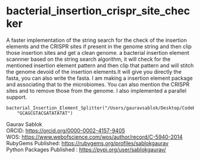 # bacterial_insertion_crispr_site_checker
A faster implementation of the string search for the check of the insertion elements and the CRISPR sites if present in the genome string and then clip those insertion sites and get a clean genome. a bacterial insertion element scannner based on the string search algorithm, it will check for the mentioned insertion element pattern and then clip that pattern and will stitch the genome devoid of the insertion elements.It will give you directly the fasta, you can also write the fasta. I am making a insertion element package and associating that to the microbiomes. You can also mention the CRISPR sites and to remove those from the genome. I also implemented a parallel support. 

```
bacterial_Insertion_Element_Splitter("/Users/gauravsablok/Desktop/CodeBase/check.fasta",
    "GCAGCGTACGATATATAT")
```
Gaurav Sablok \
ORCID: https://orcid.org/0000-0002-4157-9405 \
WOS: https://www.webofscience.com/wos/author/record/C-5940-2014 \
RubyGems Published: https://rubygems.org/profiles/sablokgaurav \
Python Packages Published : https://pypi.org/user/sablokgaurav/
